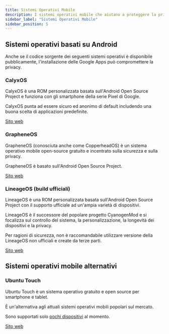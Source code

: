 ```yaml
---
title: Sistemi Operativi Mobile
description: I sistemi operativi mobile che aiutano a proteggere la privacy.
sidebar_label: "Sistemi Operativi Mobile"
sidebar_position: 5
---
```


## Sistemi operativi basati su Android

Anche se il codice sorgente dei seguenti sistemi operativi è disponibile pubblicamente, l'installazione delle Google Apps può compromettere la privacy.

### CalyxOS

CalyxOS è una ROM personalizzata basata sull'Android Open Source Project e funziona con gli smartphone della serie Pixel di Google.

CalyxOS punta ad essere sicuro ed anonimo di default includendo una buona scelta di applicazioni predefinite.

<a href="https://calyxos.org/" target="_blank">Sito web</a>

### GrapheneOS

GrapheneOS (conosciuta anche come CopperheadOS) è un sistema operativo mobile open-source gratuito e incentrato sulla sicurezza e sulla privacy.

GrapheneOS è basato sull'Android Open Source Project.

<a href="https://grapheneos.org/" target="_blank">Sito web</a>

### LineageOS (build ufficiali)

LineageOS è una ROM personalizzata basata sull'Android Open Source Project con il supporto ufficiale ad un'ampia varietà di dispositivi.

LineageOS è il successore del popolare progetto CyanogenMod e si focalizza sul controllo del sistema, la personalizzazione, la longevità dei dispositivi e la privacy.

Per ragioni di sicurezza, non è raccomandabile utilizzare versione della LineageOS non ufficiali e create da terze parti.

<a href="https://www.lineageos.org/" target="_blank">Sito web</a>

## Sistemi operativi mobile alternativi

### Ubuntu Touch

Ubuntu Touch è un sistema operativo gratuito e open source per smartphone e tablet.

È un'alternativa agli attuali sistemi operativi mobili popolari sul mercato. 

Sono supportati solo <a href="https://devices.ubuntu-touch.io/" target="_blank">pochi dispositivi</a> al momento.

<a href="https://ubuntu-touch.io/" target="_blank">Sito web</a>


